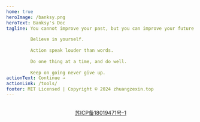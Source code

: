 ```yaml
---
home: true
heroImage: /banksy.png
heroText: Banksy's Doc
tagline: You cannot improve your past, but you can improve your future. Once time is wasted, life is wasted.
         
         Believe in yourself.
         
         Action speak louder than words.
         
         Do one thing at a time, and do well.
         
         Keep on going never give up.
actionText: Continue →
actionLink: /tools/
footer: MIT Licensed | Copyright © 2024 zhuangzexin.top
---
```

<div style="text-align:center;margin: 30px;">
<a href="https://beian.miit.gov.cn/" target="_blank">苏ICP备18019471号-1</a>
</div>